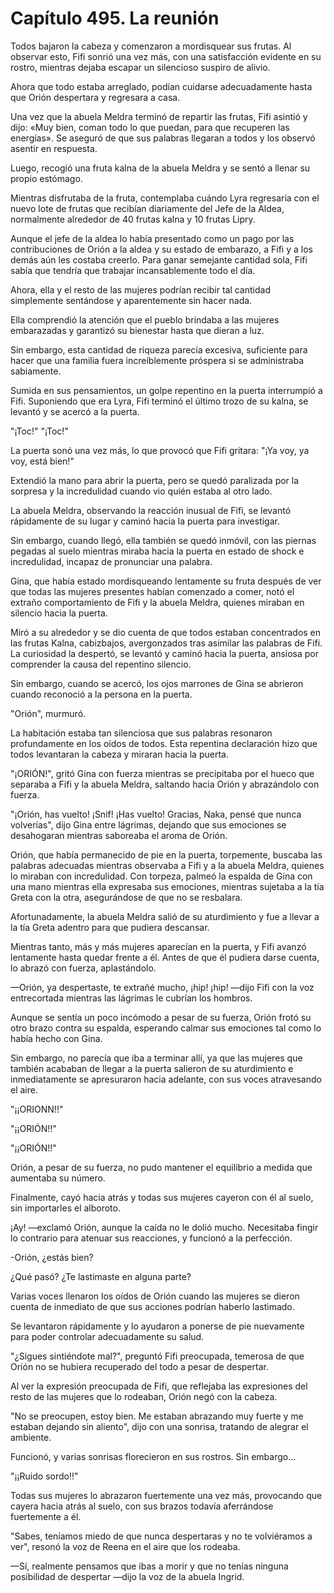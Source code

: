 
# Capítulo 495. La reunión


Todos bajaron la cabeza y comenzaron a mordisquear sus frutas. Al observar esto, Fifi sonrió una vez más, con una satisfacción evidente en su rostro, mientras dejaba escapar un silencioso suspiro de alivio.

Ahora que todo estaba arreglado, podían cuidarse adecuadamente hasta que Orión despertara y regresara a casa.

Una vez que la abuela Meldra terminó de repartir las frutas, Fifi asintió y dijo: «Muy bien, coman todo lo que puedan, para que recuperen las energías». Se aseguró de que sus palabras llegaran a todos y los observó asentir en respuesta.

Luego, recogió una fruta kalna de la abuela Meldra y se sentó a llenar su propio estómago.

Mientras disfrutaba de la fruta, contemplaba cuándo Lyra regresaría con el nuevo lote de frutas que recibían diariamente del Jefe de la Aldea, normalmente alrededor de 40 frutas kalna y 10 frutas Lipry.

Aunque el jefe de la aldea lo había presentado como un pago por las contribuciones de Orión a la aldea y su estado de embarazo, a Fifi y a los demás aún les costaba creerlo. Para ganar semejante cantidad sola, Fifi sabía que tendría que trabajar incansablemente todo el día.

Ahora, ella y el resto de las mujeres podrían recibir tal cantidad simplemente sentándose y aparentemente sin hacer nada.

Ella comprendió la atención que el pueblo brindaba a las mujeres embarazadas y garantizó su bienestar hasta que dieran a luz.

Sin embargo, esta cantidad de riqueza parecía excesiva, suficiente para hacer que una familia fuera increíblemente próspera si se administraba sabiamente.

Sumida en sus pensamientos, un golpe repentino en la puerta interrumpió a Fifi. Suponiendo que era Lyra, Fifi terminó el último trozo de su kalna, se levantó y se acercó a la puerta.

"¡Toc!" "¡Toc!"

La puerta sonó una vez más, lo que provocó que Fifi gritara: "¡Ya voy, ya voy, está bien!"

Extendió la mano para abrir la puerta, pero se quedó paralizada por la sorpresa y la incredulidad cuando vio quién estaba al otro lado.

La abuela Meldra, observando la reacción inusual de Fifi, se levantó rápidamente de su lugar y caminó hacia la puerta para investigar.

Sin embargo, cuando llegó, ella también se quedó inmóvil, con las piernas pegadas al suelo mientras miraba hacia la puerta en estado de shock e incredulidad, incapaz de pronunciar una palabra.

Gina, que había estado mordisqueando lentamente su fruta después de ver que todas las mujeres presentes habían comenzado a comer, notó el extraño comportamiento de Fifi y la abuela Meldra, quienes miraban en silencio hacia la puerta.

Miró a su alrededor y se dio cuenta de que todos estaban concentrados en las frutas Kalna, cabizbajos, avergonzados tras asimilar las palabras de Fifi. La curiosidad la despertó, se levantó y caminó hacia la puerta, ansiosa por comprender la causa del repentino silencio.

Sin embargo, cuando se acercó, los ojos marrones de Gina se abrieron cuando reconoció a la persona en la puerta.

"Orión", murmuró.

La habitación estaba tan silenciosa que sus palabras resonaron profundamente en los oídos de todos. Esta repentina declaración hizo que todos levantaran la cabeza y miraran hacia la puerta.

"¡ORIÓN!", gritó Gina con fuerza mientras se precipitaba por el hueco que separaba a Fifi y la abuela Meldra, saltando hacia Orión y abrazándolo con fuerza.

"¡Orión, has vuelto! ¡Snif! ¡Has vuelto! Gracias, Naka, pensé que nunca volverías", dijo Gina entre lágrimas, dejando que sus emociones se desahogaran mientras saboreaba el aroma de Orión.

Orión, que había permanecido de pie en la puerta, torpemente, buscaba las palabras adecuadas mientras observaba a Fifi y a la abuela Meldra, quienes lo miraban con incredulidad. Con torpeza, palmeó la espalda de Gina con una mano mientras ella expresaba sus emociones, mientras sujetaba a la tía Greta con la otra, asegurándose de que no se resbalara.

Afortunadamente, la abuela Meldra salió de su aturdimiento y fue a llevar a la tía Greta adentro para que pudiera descansar.

Mientras tanto, más y más mujeres aparecían en la puerta, y Fifi avanzó lentamente hasta quedar frente a él. Antes de que él pudiera darse cuenta, lo abrazó con fuerza, aplastándolo.

—Orión, ya despertaste, te extrañé mucho, ¡hip! ¡hip! —dijo Fifi con la voz entrecortada mientras las lágrimas le cubrían los hombros.

Aunque se sentía un poco incómodo a pesar de su fuerza, Orión frotó su otro brazo contra su espalda, esperando calmar sus emociones tal como lo había hecho con Gina.

Sin embargo, no parecía que iba a terminar allí, ya que las mujeres que también acababan de llegar a la puerta salieron de su aturdimiento e inmediatamente se apresuraron hacia adelante, con sus voces atravesando el aire.

"¡¡ORIONN!!"

"¡¡ORIÓN!!"

"¡¡ORIÓN!!"

Orión, a pesar de su fuerza, no pudo mantener el equilibrio a medida que aumentaba su número.

Finalmente, cayó hacia atrás y todas sus mujeres cayeron con él al suelo, sin importarles el alboroto.

¡Ay! —exclamó Orión, aunque la caída no le dolió mucho. Necesitaba fingir lo contrario para atenuar sus reacciones, y funcionó a la perfección.

-Orión, ¿estás bien?

¿Qué pasó? ¿Te lastimaste en alguna parte?

Varias voces llenaron los oídos de Orión cuando las mujeres se dieron cuenta de inmediato de que sus acciones podrían haberlo lastimado.

Se levantaron rápidamente y lo ayudaron a ponerse de pie nuevamente para poder controlar adecuadamente su salud.

"¿Sigues sintiéndote mal?", preguntó Fifi preocupada, temerosa de que Orión no se hubiera recuperado del todo a pesar de despertar.

Al ver la expresión preocupada de Fifi, que reflejaba las expresiones del resto de las mujeres que lo rodeaban, Orión negó con la cabeza.

"No se preocupen, estoy bien. Me estaban abrazando muy fuerte y me estaban dejando sin aliento", dijo con una sonrisa, tratando de alegrar el ambiente.

Funcionó, y varias sonrisas florecieron en sus rostros. Sin embargo...

"¡¡Ruido sordo!!"

Todas sus mujeres lo abrazaron fuertemente una vez más, provocando que cayera hacia atrás al suelo, con sus brazos todavía aferrándose fuertemente a él.

"Sabes, teníamos miedo de que nunca despertaras y no te volviéramos a ver", resonó la voz de Reena en el aire que los rodeaba.

—Sí, realmente pensamos que ibas a morir y que no tenías ninguna posibilidad de despertar —dijo la voz de la abuela Ingrid.